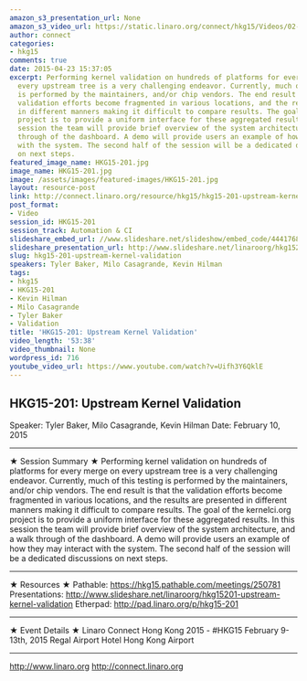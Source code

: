 ```yaml
---
amazon_s3_presentation_url: None
amazon_s3_video_url: https://static.linaro.org/connect/hkg15/Videos/02-10-Tuesday/HKG15-201%20Upstream%20Kernel%20Validation.mp4
author: connect
categories:
- hkg15
comments: true
date: 2015-04-23 15:37:05
excerpt: Performing kernel validation on hundreds of platforms for every merge on
  every upstream tree is a very challenging endeavor. Currently, much of this testing
  is performed by the maintainers, and/or chip vendors. The end result is that the
  validation efforts become fragmented in various locations, and the results are presented
  in different manners making it difficult to compare results. The goal of the kernelci.org
  project is to provide a uniform interface for these aggregated results. In this
  session the team will provide brief overview of the system architecture, and a walk
  through of the dashboard. A demo will provide users an example of how they may interact
  with the system. The second half of the session will be a dedicated discussions
  on next steps.
featured_image_name: HKG15-201.jpg
image_name: HKG15-201.jpg
image: /assets/images/featured-images/HKG15-201.jpg
layout: resource-post
link: http://connect.linaro.org/resource/hkg15/hkg15-201-upstream-kernel-validation/
post_format:
- Video
session_id: HKG15-201
session_track: Automation & CI
slideshare_embed_url: //www.slideshare.net/slideshow/embed_code/44417686
slideshare_presentation_url: http://www.slideshare.net/linaroorg/hkg15201-upstream-kernel-validation
slug: hkg15-201-upstream-kernel-validation
speakers: Tyler Baker, Milo Casagrande, Kevin Hilman
tags:
- hkg15
- HKG15-201
- Kevin Hilman
- Milo Casagrande
- Tyler Baker
- Validation
title: 'HKG15-201: Upstream Kernel Validation'
video_length: '53:38'
video_thumbnail: None
wordpress_id: 716
youtube_video_url: https://www.youtube.com/watch?v=Uifh3Y6QklE
---
```


## HKG15-201: Upstream Kernel Validation

Speaker: Tyler Baker, Milo Casagrande, Kevin Hilman
Date: February 10, 2015

---

★ Session Summary ★
Performing kernel validation on hundreds of platforms for every merge on every upstream tree is a very challenging endeavor. Currently, much of this testing is performed by the maintainers, and/or chip vendors. The end result is that the validation efforts become fragmented in various locations, and the results are presented in different manners making it difficult to compare results. The goal of the kernelci.org project is to provide a uniform interface for these aggregated results. In this session the team will provide brief overview of the system architecture, and a walk through of the dashboard. A demo will provide users an example of how they may interact with the system. The second half of the session will be a dedicated discussions on next steps.

---

★ Resources ★
Pathable: https://hkg15.pathable.com/meetings/250781
Presentations: http://www.slideshare.net/linaroorg/hkg15201-upstream-kernel-validation
Etherpad: http://pad.linaro.org/p/hkg15-201

---

★ Event Details ★
Linaro Connect Hong Kong 2015 - #HKG15
February 9-13th, 2015
Regal Airport Hotel Hong Kong Airport

---

http://www.linaro.org
http://connect.linaro.org
